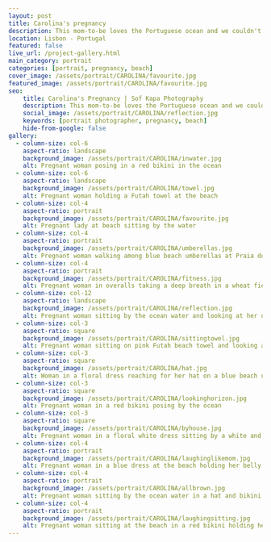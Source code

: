 ```yaml
---
layout: post
title: Carolina's pregnancy
description: This mom-to-be loves the Portuguese ocean and we couldn't think of a better place for the photoshoot
location: Lisbon - Portugal
featured: false
live_url: /project-gallery.html
main_category: portrait
categories: [portrait, pregnancy, beach]
cover_image: /assets/portrait/CAROLINA/favourite.jpg
featured_image: /assets/portrait/CAROLINA/favourite.jpg
seo:
    title: Carolina's Pregnancy | Sof Kapa Photography
    description: This mom-to-be loves the Portuguese ocean and we couldn't think of a better place for the photoshoot
    social_image: /assets/portrait/CAROLINA/reflection.jpg
    keywords: [portrait photographer, pregnancy, beach]
    hide-from-google: false
gallery:
  - column-size: col-6
    aspect-ratio: landscape
    background_image: /assets/portrait/CAROLINA/inwater.jpg
    alt: Pregnant woman posing in a red bikini in the ocean
  - column-size: col-6
    aspect-ratio: landscape
    background_image: /assets/portrait/CAROLINA/towel.jpg
    alt: Pregnant woman holding a Futah towel at the beach
  - column-size: col-4
    aspect-ratio: portrait
    background_image: /assets/portrait/CAROLINA/favourite.jpg
    alt: Pregnant lady at beach sitting by the water 
  - column-size: col-4
    aspect-ratio: portrait
    background_image: /assets/portrait/CAROLINA/umberellas.jpg
    alt: Pregnant woman walking among blue beach umberellas at Praia do Infante
  - column-size: col-4
    aspect-ratio: portrait
    background_image: /assets/portrait/CAROLINA/fitness.jpg
    alt: Pregnant woman in overalls taking a deep breath in a wheat field
  - column-size: col-12
    aspect-ratio: landscape
    background_image: /assets/portrait/CAROLINA/reflection.jpg
    alt: Pregnant woman sitting by the ocean water and looking at her own reflection
  - column-size: col-3
    aspect-ratio: square
    background_image: /assets/portrait/CAROLINA/sittingtowel.jpg
    alt: Pregnant woman sitting on pink Futah beach towel and looking at the ocean in the horizon
  - column-size: col-3
    aspect-ratio: square
    background_image: /assets/portrait/CAROLINA/hat.jpg
    alt: Woman in a floral dress reaching for her hat on a blue beach umberella
  - column-size: col-3
    aspect-ratio: square
    background_image: /assets/portrait/CAROLINA/lookinghorizon.jpg
    alt: Pregnant woman in a red bikini posing by the ocean
  - column-size: col-3
    aspect-ratio: square
    background_image: /assets/portrait/CAROLINA/byhouse.jpg
    alt: Pregnant woman in a floral white dress sitting by a white and blue beach cabin
  - column-size: col-4
    aspect-ratio: portrait
    background_image: /assets/portrait/CAROLINA/laughinglikemom.jpg
    alt: Pregnant woman in a blue dress at the beach holding her belly and laughing 
  - column-size: col-4
    aspect-ratio: portrait
    background_image: /assets/portrait/CAROLINA/allbrown.jpg
    alt: Pregnant woman sitting by the ocean water in a hat and bikini 
  - column-size: col-4
    aspect-ratio: portrait
    background_image: /assets/portrait/CAROLINA/laughingsitting.jpg
    alt: Pregnant woman sitting at the beach in a red bikini holding her belly and laughing
---
```



